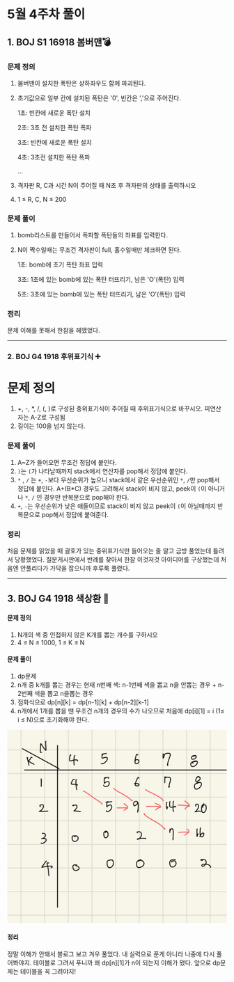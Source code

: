 # 5월 4주차 풀이
## 1. BOJ S1 16918 봄버맨💣
### 문제 정의

1. 봄버맨이 설치한 폭탄은 상하좌우도 함께 파괴된다.
2. 초기값으로 일부 칸에 설치된 폭탄은 '0', 빈칸은 ','으로 주어진다.

    1초: 빈칸에 새로운 폭탄 설치

    2초: 3초 전 설치한 폭탄 폭파

    3초: 빈칸에 새로운 폭탄 설치

    4초: 3초전 설치한 폭탄 폭파

    ...

4. 격자판 R, C과 시간 N이 주어질 때 N초 후 격자판의 상태를 출력하시오

5. 1 ≤ R, C, N ≤ 200

### 문제 풀이

1. bomb리스트를 만들어서 폭파할 폭탄들의 좌표를 입력한다.
2. N이 짝수일때는 무조건 격자판이 full, 홀수일때만 체크하면 된다.

    1초: bomb에 초기 폭탄 좌표 입력

    3초: 1초에 있는 bomb에 있는 폭탄 터뜨리기, 남은 'O'(폭탄) 입력

    5초: 3초에 있는 bomb에 있는 폭탄 터뜨리기, 남은 'O'(폭탄) 입력

### 정리

문제 이해를 못해서 한참을 헤맸었다.

----

### 2. BOJ G4 1918 후위표기식 ➕
# 문제 정의

1. +, -, *, /, (, )로 구성된 중위표기식이 주어질 때 후위표기식으로 바꾸시오. 피연산자는 A-Z로 구성됨
2. 길이는 100을 넘지 않는다.

### 문제 풀이

1. A~Z가 들어오면 무조건 정답에 붙인다.
2. `)`는 `(`가 나타날때까지 stack에서 연산자를 pop해서 정답에 붙인다.
3. `*` , `/` 는 `+`, `-`보다 우선순위가 높으니 stack에서 같은 우선순위인 `*`, `/`만 pop해서 정답에 붙인다. A+(B*C) 경우도 고려해서 stack이 비지 않고, peek이 `(`이 아니거나  `*`, `/` 인 경우만 반복문으로 pop해야 한다.
4. `+`, `-`는 우선순위가 낮은 애들이므로  stack이 비지 않고 peek이 `(`이 아닐때까지 반복문으로 pop해서 정답에 붙여준다.

### 정리

처음 문제를 읽었을 때 괄호가 있는 중위표기식만 들어오는 줄 알고 금방 풀었는데 틀려서 당황했었다. 질문게시판에서 반례를 찾아서 한참 이것저것 아이디어를 구상했는데 처음엔 안풀리다가 가닥을 잡으니까 후루룩 풀렸다.

---
## 3. BOJ G4 1918 색상환 🎨
#### 문제 정의

1. N개의 색 중 인접하지 않은 K개를 뽑는 개수를 구하시오
2. 4 ≤ N ≤ 1000, 1 ≤ K ≤ N

#### 문제 풀이

1. dp문제
2. n개 중  k개를 뽑는 경우는 현재 n번째 색: n-1번째  색을 뽑고 n을 안뽑는 경우 + n-2번째 색을 뽑고 n을뽑는 경우
3. 점화식으로 dp[n][k] = dp[n-1][k] + dp[n-2][k-1]
4. n개에서 1개를 뽑을 땐 무조건 n개의 경우의 수가 나오므로 처음에 dp[i][1] = i (1≤ i ≤ N)으로 초기화해야 한다.

![표](./table.jpeg)


#### 정리

정말 이해가 안돼서 블로그 보고 겨우 풀었다. 내 실력으로 푼게 아니라 나중에 다시 풀어봐야지. 테이블로 그려서 푸니까 왜 dp[n][1]가 n이 되는지 이해가 됐다. 앞으로 dp문제는 테이블을 꼭 그려야지!
